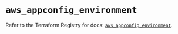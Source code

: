 # `aws_appconfig_environment`

Refer to the Terraform Registry for docs: [`aws_appconfig_environment`](https://registry.terraform.io/providers/hashicorp/aws/6.9.0/docs/resources/appconfig_environment).
